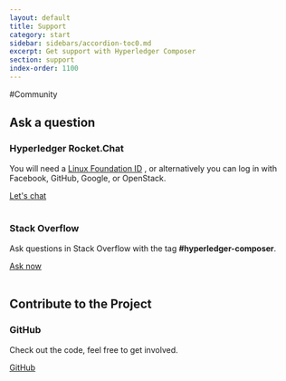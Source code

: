 ```yaml
---
layout: default
title: Support
category: start
sidebar: sidebars/accordion-toc0.md
excerpt: Get support with Hyperledger Composer
section: support
index-order: 1100
---
```


#Community

## Ask a question

### Hyperledger Rocket.Chat

You will need a [Linux Foundation ID](https://identity.linuxfoundation.org/) , or alternatively you can log in with Facebook, GitHub, Google, or OpenStack.

<a href="https://chat.hyperledger.org/channel/composer" class="support-button primary">Let's chat</a>
<br><br>

### Stack Overflow

Ask questions in Stack Overflow with the tag **#hyperledger-composer**.

<a href="http://stackoverflow.com/questions/tagged/hyperledger-composer" class="support-button primary">Ask now</a>
<br><br>

## Contribute to the Project

### GitHub

Check out the code, feel free to get involved.

<a href="https://github.com/hyperledger/composer" class="support-button primary">GitHub</a>
<br><br>
